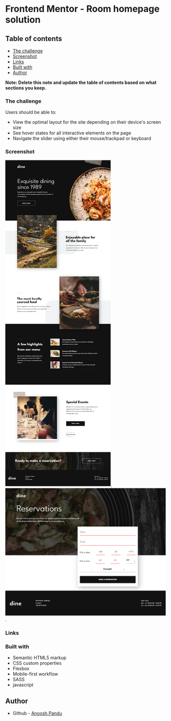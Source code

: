 # Frontend Mentor - Room homepage solution

## Table of contents

- [The challenge](#the-challenge)
- [Screenshot](#screenshot)
- [Links](#links)
- [Built with](#built-with)
- [Author](#author)

**Note: Delete this note and update the table of contents based on what sections you keep.**

### The challenge

Users should be able to:

- View the optimal layout for the site depending on their device's screen size
- See hover states for all interactive elements on the page
- Navigate the slider using either their mouse/trackpad or keyboard

### Screenshot

![screenshot of the website homepage](./Dine-Website.png).
![screenshot of the website booking page](./Dine-Website-booking-page.png).

### Links


### Built with

- Semantic HTML5 markup
- CSS custom properties
- Flexbox
- Mobile-first workflow
- SASS
- javascript

## Author

- Github - [Anoosh Pandu](https://github.com/Anoosh1234)
